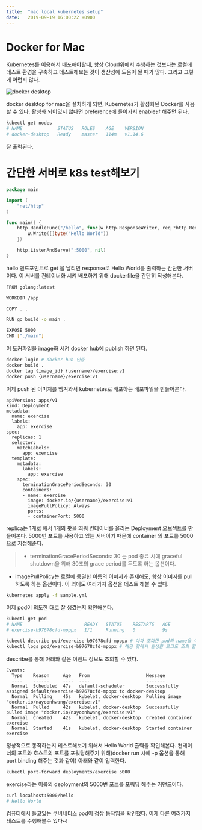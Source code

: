 ```yaml
---
title:  "mac local kubernetes setup"
date:   2019-09-19 16:00:22 +0900
---
```


# Docker for Mac
Kubernetes를 이용해서 배포해야할때, 
항상 Cloud위에서 수행하는 것보다는 로컬에 테스트 환경을 구축하고 테스트해보는 것이 생산성에 도움이 될 때가 많다. 그리고 그렇게 어렵지 않다.

![docker desktop](http://collabnix.com/wp-content/uploads/2019/05/Screen-Shot-2019-05-11-at-6.17.51-PM.png)

docker desktop for mac을 설치하게 되면, Kubernetes가 활성화된 Docker를 사용할 수 있다. 활성화 되어있지 않다면 preference에 들어가서
enable만 해주면 된다.

```bash
kubectl get nodes
# NAME             STATUS   ROLES    AGE    VERSION
# docker-desktop   Ready    master   114m   v1.14.6
```
잘 출력된다.

# 간단한 서버로 k8s test해보기

```go
package main

import (
	"net/http"
)

func main() {
	http.HandleFunc("/hello", func(w http.ResponseWriter, req *http.Request) {
		w.Write([]byte("Hello World"))
	})

	http.ListenAndServe(":5000", nil)
}
```

hello 엔드포인트로 get 을 날리면 response로 Hello World를 출력하는 간단한 서버이다.
이 서버를 컨테이너화 시켜 배포하기 위해 dockerfile을 간단히 작성해본다.
```bash
FROM golang:latest

WORKDIR /app

COPY . .

RUN go build -o main .

EXPOSE 5000
CMD ["./main"]
```
이 도커파일을 image화 시켜 docker hub에 publish 하면 된다.
```bash
docker login # docker hub 인증
docker build .
docker tag {image_id} {username}/exercise:v1
docker push {username}/exercise:v1
```

이제 push 된 이미지를 땡겨와서 kubernetes로 배포하는 배포파일을 만들어본다.
```
apiVersion: apps/v1
kind: Deployment
metadata:
  name: exercise
  labels:
    app: exercise
spec:
  replicas: 1
  selector:
    matchLabels:
      app: exercise
  template:
    metadata:
      labels:
        app: exercise
    spec:
      terminationGracePeriodSeconds: 30
      containers:
      - name: exercise
        image: docker.io/{username}/exercise:v1
        imagePullPolicy: Always
        ports:
        - containerPort: 5000
```
replica는 1개로 해서 1개의 팟을 띄워 컨테이너를 올리는 Deployment 오브젝트를 만들어본다. 5000번 포트를 사용하고 있는 서버이기 때문에 container 의 포트를 5000으로 지정해준다.

> * terminationGracePeriodSeconds: 30 는 pod 종료 시에 graceful shutdown을 위해 30초의 grace period를 두도록 하는 옵션이다.
* imagePullPolicy는 로컬에 동일한 이름의 이미지가 존재해도, 항상 이미지를 pull하도록 하는 옵션이다.
이 외에도 여러가지 옵션을 테스트 해볼 수 있다.

```bash
kubernetes apply -f sample.yml
```
이제 pod이 의도한 대로 잘 생겼는지 확인해본다.

```bash
kubectl get pod
# NAME                       READY   STATUS    RESTARTS   AGE
# exercise-b97678cfd-mpppx   1/1     Running   0          9s
```

```bash
kubectl describe pod/exercise-b97678cfd-mpppx # 아까 조회한 pod의 name을 이용해서 pod의 자세한 리소스를 조회할 수 있다.
kubectl logs pod/exercise-b97678cfd-mpppx # 해당 팟에서 발생한 로그도 조회 할 수 있다.
```
describe를 통해 아래와 같은 이벤트 정보도 조회할 수 있다. 
```
Events:
  Type    Reason     Age   From                     Message
  ----    ------     ----  ----                     -------
  Normal  Scheduled  47s   default-scheduler        Successfully assigned default/exercise-b97678cfd-mpppx to docker-desktop
  Normal  Pulling    45s   kubelet, docker-desktop  Pulling image "docker.io/nayoonhwang/exercise:v1"
  Normal  Pulled     42s   kubelet, docker-desktop  Successfully pulled image "docker.io/nayoonhwang/exercise:v1"
  Normal  Created    42s   kubelet, docker-desktop  Created container exercise
  Normal  Started    41s   kubelet, docker-desktop  Started container exercise
```  

정상적으로 동작하는지 테스트해보기 위해서 Hello World 출력을 확인해본다. 컨테이너의 포트와 호스트의 포트를 포워딩해주기 위해(docker run 시에 -p 옵션을 통해 port binding 해주는 것과 같이) 아래와 같이 입력한다.

```bash
kubectl port-forward deployments/exercise 5000
```

exercise라는 이름의 deployment의 5000번 포트를 포워딩 해주는 커맨드이다.

```bash
curl localhost:5000/hello
# Hello World
```
컴퓨터에서 돌고있는 쿠버네티스 pod이 정상 동작임을 확인했다. 이제 다른 여러가지 테스트를 수행해볼수 있다~!
